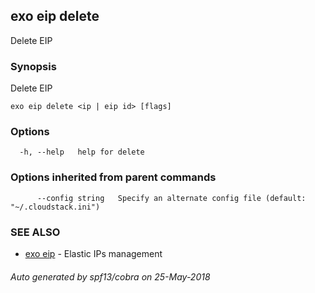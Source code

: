 ## exo eip delete

Delete EIP

### Synopsis

Delete EIP

```
exo eip delete <ip | eip id> [flags]
```

### Options

```
  -h, --help   help for delete
```

### Options inherited from parent commands

```
      --config string   Specify an alternate config file (default: "~/.cloudstack.ini")
```

### SEE ALSO

* [exo eip](exo_eip.md)	 - Elastic IPs management

###### Auto generated by spf13/cobra on 25-May-2018
